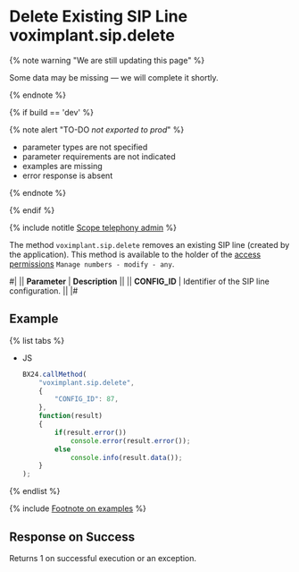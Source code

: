 # Delete Existing SIP Line voximplant.sip.delete

{% note warning "We are still updating this page" %}

Some data may be missing — we will complete it shortly.

{% endnote %}

{% if build == 'dev' %}

{% note alert "TO-DO _not exported to prod_" %}

- parameter types are not specified
- parameter requirements are not indicated
- examples are missing
- error response is absent

{% endnote %}

{% endif %}

{% include notitle [Scope telephony admin](../../_includes/scope-telephony-admin.md) %}

The method `voximplant.sip.delete` removes an existing SIP line (created by the application). This method is available to the holder of the [access permissions](https://helpdesk.bitrix24.com/open/18216960/) `Manage numbers - modify - any`.

#|
|| **Parameter** | **Description** ||
|| **CONFIG_ID** | Identifier of the SIP line configuration. ||
|#

## Example

{% list tabs %}

- JS

    ```js
    BX24.callMethod(
        "voximplant.sip.delete",
        {
            "CONFIG_ID": 87,
        },
        function(result)
        {
            if(result.error())
                console.error(result.error());
            else
                console.info(result.data());
        }
    );
    ```

{% endlist %}

{% include [Footnote on examples](../../../../_includes/examples.md) %}

## Response on Success

Returns 1 on successful execution or an exception.